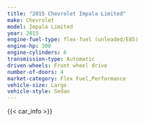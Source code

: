 ```yaml
---
title: "2015 Chevrolet Impala Limited"
make: Chevrolet
model: Impala Limited
year: 2015
engine-fuel-type: flex-fuel (unleaded/E85)
engine-hp: 300
engine-cylinders: 6
transmission-type: Automatic
driven-wheels: Front wheel drive
number-of-doors: 4
market-category: Flex Fuel,Performance
vehicle-size: Large
vehicle-style: Sedan
---
```


{{< car_info >}}
